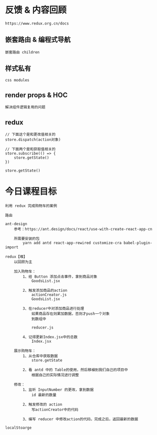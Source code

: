 # 反馈 & 内容回顾
	https://www.redux.org.cn/docs

## 嵌套路由 & 编程式导航
	嵌套路由 children

## 样式私有
	css modules

## render props & HOC
	解决组件逻辑复用的问题

## redux
	// 下面这个是和更改值相关的
	store.dispatch(action对象)

	// 下面两个是和获取值相关的
	store.subscribe(() => {
		store.getState()
	})
	
	store.getState()

# 今日课程目标
	利用 redux 完成购物车的案例

	路由

	ant-design
		参考：https://ant.design/docs/react/use-with-create-react-app-cn

		所需要安装的包
			yarn add antd react-app-rewired customize-cra babel-plugin-import

	redux【难】
		以回顾为主

		加入购物车：
			1、给 Button 添加点击事件，拿到商品对象
				GoodsList.jsx

			2、触发添加商品的action
				actionCreator.js
				GoodsList.jsx

			3、在reducer中对添加商品进行处理	
				如果商品存在则累加数据，否则才push一个对象
				到数组中

				reducer.js
				
			4、记得更新Index.jsx中的总数
				Index.jsx

		展示购物车：
			1、从仓库中获取数据
				store.getState

			2、看 antd 中的 Table的使用，然后移植到我们自己的项目中
				根据自己的实际情况进行调整

		修改：
			1、监听 InputNumber 的更改，拿到数据 
				id 最新的数量

			2、触发修改的 action
				写actionCreator中的代码

			3、编写 reducer 中修改action的代码，完成之后，返回最新的数据
	
	localStoarge

	